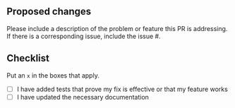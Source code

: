 ## Proposed changes

Please include a description of the problem or feature this PR is addressing.
If there is a corresponding issue, include the issue #.

## Checklist

Put an `x` in the boxes that apply.
- [ ] I have added tests that prove my fix is effective or that my feature works
- [ ] I have updated the necessary documentation
